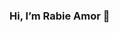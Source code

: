 ### Hi, I’m Rabie Amor 👋

<!--
👀 I’m interested in CI/CD,devops,k8s,Cloud,docker,ansible,terraform,jenkins
🌱 I’m currently learning cloud 
💞️ I’m looking to collaborate on k8s
📫 How to reach me email:amorrabie1919@gmail.com, lk:https://www.linkedin.com/in/rabie-amor-030ab3142/
-->
